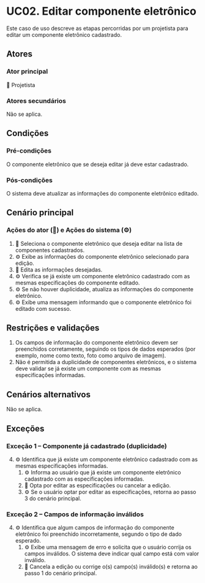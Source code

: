 # UC02. Editar componente eletrônico

Este caso de uso descreve as etapas percorridas por um projetista para editar um componente eletrônico cadastrado.

## Atores
### Ator principal
📐 Projetista

### Atores secundários
Não se aplica.

## Condições
### Pré-condições
O componente eletrônico que se deseja editar já deve estar cadastrado.

### Pós-condições
O sistema deve atualizar as informações do componente eletrônico editado.

## Cenário principal
### Ações do ator (📐) e Ações do sistema (⚙️)
1. 📐 Seleciona o componente eletrônico que deseja editar na lista de componentes cadastrados.
2. ⚙️ Exibe as informações do componente eletrônico selecionado para edição.
3. 📐 Edita as informações desejadas.
4. ⚙️ Verifica se já existe um componente eletrônico cadastrado com as mesmas especificações do componente editado.
5. ⚙️ Se não houver duplicidade, atualiza as informações do componente eletrônico.
6. ⚙️ Exibe uma mensagem informando que o componente eletrônico foi editado com sucesso.

## Restrições e validações
1. Os campos de informação do componente eletrônico devem ser preenchidos corretamente, seguindo os tipos de dados esperados (por exemplo, nome como texto, foto como arquivo de imagem).
2. Não é permitida a duplicidade de componentes eletrônicos, e o sistema deve validar se já existe um componente com as mesmas especificações informadas.

## Cenários alternativos
Não se aplica.

## Exceções
### Exceção 1 – Componente já cadastrado (duplicidade)
4. ⚙️ Identifica que já existe um componente eletrônico cadastrado com as mesmas especificações informadas.
   1. ⚙️ Informa ao usuário que já existe um componente eletrônico cadastrado com as especificações informadas.
   2. 📐 Opta por editar as especificações ou cancelar a edição.
   3. ⚙️ Se o usuário optar por editar as especificações, retorna ao passo 3 do cenário principal.

### Exceção 2 – Campos de informação inválidos
4. ⚙️ Identifica que algum campos de informação do componente eletrônico foi preenchido incorretamente, segundo o tipo de dado esperado.
   1. ⚙️ Exibe uma mensagem de erro e solicita que o usuário corrija os campos inválidos. O sistema deve indicar qual campo está com valor inválido.
   2. 📐 Cancela a edição ou corrige o(s) campo(s) inválido(s) e retorna ao passo 1 do cenário principal.
